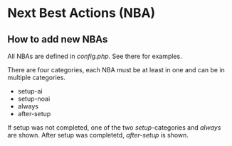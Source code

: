 # Next Best Actions (NBA)

## How to add new NBAs
All NBAs are defined in _config.php_. See there for examples.

There are four categories, each NBA must be at least in one and can be in multiple categories.

- setup-ai
- setup-noai
- always
- after-setup

If setup was not completed, one of the two _setup_-categories and _always_ are shown. After setup was completetd, _after-setup_ is shown.


